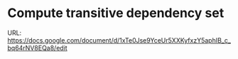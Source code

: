 # Compute transitive dependency set

URL: https://docs.google.com/document/d/1xTe0Jse9YceUr5XXKyfxzY5aphIB_c_bq64rNV8EQa8/edit
